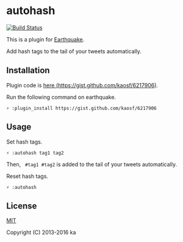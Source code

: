 # autohash

[![Build Status](https://travis-ci.org/kaosf/earthquake-plugin-autohash.png?branch=master)](https://travis-ci.org/kaosf/earthquake-plugin-autohash)

This is a plugin for [Earthquake](https://github.com/jugyo/earthquake).

Add hash tags to the tail of your tweets automatically.

## Installation

Plugin code is [here (https://gist.github.com/kaosf/6217906)](https://gist.github.com/kaosf/6217906).

Run the following command on earthquake.

```
⚡ :plugin_install https://gist.github.com/kaosf/6217906
```

## Usage

Set hash tags.

```
⚡ :autohash tag1 tag2
```

Then, ` #tag1 #tag2` is added to the tail of your tweets automatically.

Reset hash tags.

```
⚡ :autohash
```

## License

[MIT](http://opensource.org/licenses/MIT)

Copyright (C) 2013-2016 ka
